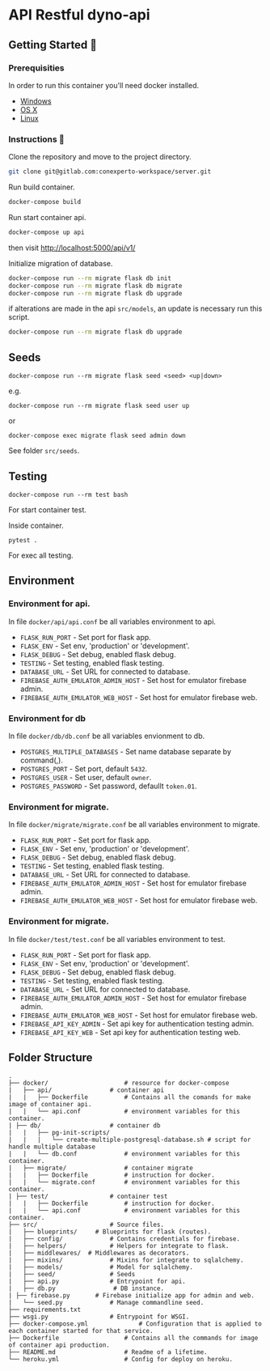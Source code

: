 API Restful dyno-api
================

## Getting Started 💪

### Prerequisities

In order to run this container you'll need docker installed.

* [Windows](https://docs.docker.com/windows/started)
* [OS X](https://docs.docker.com/mac/started/)
* [Linux](https://docs.docker.com/linux/started/)


### Instructions 🧐

Clone the repository and move to the project directory.
```sh
git clone git@gitlab.com:conexperto-workspace/server.git
```

Run build container.
```sh
docker-compose build
```

Run start container api.
```sh
docker-compose up api
```
then visit <http://localhost:5000/api/v1/>

Initialize migration of database.
```sh
docker-compose run --rm migrate flask db init
docker-compose run --rm migrate flask db migrate
docker-compose run --rm migrate flask db upgrade
```

if alterations are made in the api `src/models`, an update is necessary run this script.
```sh
docker-compose run --rm migrate flask db upgrade
```

## Seeds
```
docker-compose run --rm migrate flask seed <seed> <up|down>
```
e.g.
```
docker-compose run --rm migrate flask seed user up
```
or
```
docker-compose exec migrate flask seed admin down
```
See folder `src/seeds`.

## Testing
```
docker-compose run --rm test bash
```
For start container test.

Inside container.
```
pytest .
```
For exec all testing.

## Environment

### Environment for api.
In file `docker/api/api.conf` be all variables environment to api.
* `FLASK_RUN_PORT` 			- Set port for flask app.
* `FLASK_ENV`     			- Set env, 'production' or 'development'.
* `FLASK_DEBUG`   			- Set debug, enabled flask debug.
* `TESTING` 		  		- Set testing, enabled flask testing.
* `DATABASE_URL` 			- Set URL for connected to database.
* `FIREBASE_AUTH_EMULATOR_ADMIN_HOST` 	- Set host for emulator firebase admin.
* `FIREBASE_AUTH_EMULATOR_WEB_HOST`	- Set host for emulator firebase web.

### Environment for db
In file `docker/db/db.conf` be all variables envionment to db.
* `POSTGRES_MULTIPLE_DATABASES` 		- Set name database separate by command(,).
* `POSTGRES_PORT` 				- Set port, default `5432`.
* `POSTGRES_USER`				- Set user, default `owner`.
* `POSTGRES_PASSWORD`   			- Set password, defaullt `token.01`.

### Environment for migrate.
In file `docker/migrate/migrate.conf` be all variables environment to migrate.
* `FLASK_RUN_PORT` 			- Set port for flask app.
* `FLASK_ENV`     			- Set env, 'production' or 'development'.
* `FLASK_DEBUG`   			- Set debug, enabled flask debug.
* `TESTING` 				- Set testing, enabled flask testing.
* `DATABASE_URL` 			- Set URL for connected to database.
* `FIREBASE_AUTH_EMULATOR_ADMIN_HOST` 	- Set host for emulator firebase admin.
* `FIREBASE_AUTH_EMULATOR_WEB_HOST`	- Set host for emulator firebase web.

### Environment for migrate.
In file `docker/test/test.conf` be all variables environment to test.
* `FLASK_RUN_PORT` 			- Set port for flask app.
* `FLASK_ENV`     			- Set env, 'production' or 'development'.
* `FLASK_DEBUG`   			- Set debug, enabled flask debug.
* `TESTING` 				- Set testing, enabled flask testing.
* `DATABASE_URL` 			- Set URL for connected to database.
* `FIREBASE_AUTH_EMULATOR_ADMIN_HOST` 	- Set host for emulator firebase admin.
* `FIREBASE_AUTH_EMULATOR_WEB_HOST`	- Set host for emulator firebase web.
* `FIREBASE_API_KEY_ADMIN` 		- Set api key for authentication testing admin.
* `FIREBASE_API_KEY_WEB` 		- Set api key for authentication testing web.

## Folder Structure

	.
	├── docker/ 					# resource for docker-compose
	|	├── api/				# container api
	|	|	├── Dockerfile 			# Contains all the comands for make image of container api.
	|	|	└── api.conf 			# environment variables for this container.
	| ├── db/					# container db
	|	|	├── pg-init-scripts/
	|	|	|	└── create-multiple-postgresql-database.sh # script for handle multiple database
	|	|	└── db.conf 			# environment variables for this container.
	|	├── migrate/				# container migrate
	|	|	├── Dockerfile 			# instruction for docker.
	|	|	└── migrate.conf		# environment variables for this container.
	| ├── test/					# container test
	|	|	├── Dockerfile			# instruction for docker.
	|	|	└── api.conf			# environment variables for this container.
	├── src/					# Source files.
	|	├── blueprints/		# Blueprints for flask (routes).
	|	├── config/				# Contains credentials for firebase.
	|	├── helpers/			# Helpers for integrate to flask.
	|	├── middlewares/  # Middlewares as decorators.
	|	├── mixins/				# Mixins for integrate to sqlalchemy.
	|	├── models/ 			# Model for sqlalchemy.
	|	├── seed/				# Seeds
	|	├── api.py				# Entrypoint for api.
	|	├── db.py				 # DB instance.
	| ├── firebase.py		# Firebase initialize app for admin and web.
	|	└── seed.py				# Manage commandline seed.
	├── requirements.txt
	├── wsgi.py					# Entrypoint for WSGI.
	├── docker-compose.yml				# Configuration that is applied to each container started for that service.
	├── Dockerfile 					# Contains all the commands for image of container api production.
	├── README.md 					# Readme of a lifetime.
	└── heroku.yml					# Config for deploy on heroku.
